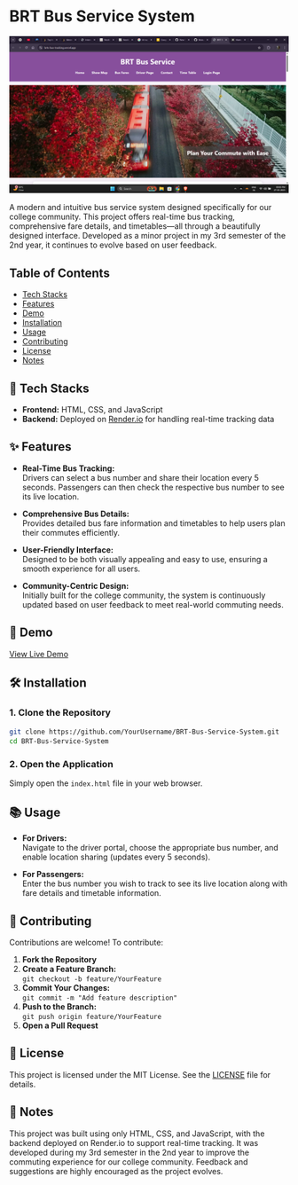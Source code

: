 
# BRT Bus Service System

![Preview Image](./preview.png)

A modern and intuitive bus service system designed specifically for our college community. This project offers real-time bus tracking, comprehensive fare details, and timetables—all through a beautifully designed interface. Developed as a minor project in my 3rd semester of the 2nd year, it continues to evolve based on user feedback.

## Table of Contents

- [Tech Stacks](#tech-stacks)
- [Features](#features)
- [Demo](#demo)
- [Installation](#installation)
- [Usage](#usage)
- [Contributing](#contributing)
- [License](#license)
- [Notes](#notes)

## 🔧 Tech Stacks

- **Frontend:** HTML, CSS, and JavaScript  
- **Backend:** Deployed on [Render.io](https://render.com) for handling real-time tracking data

## ✨ Features

- **Real-Time Bus Tracking:**  
  Drivers can select a bus number and share their location every 5 seconds. Passengers can then check the respective bus number to see its live location.

- **Comprehensive Bus Details:**  
  Provides detailed bus fare information and timetables to help users plan their commutes efficiently.

- **User-Friendly Interface:**  
  Designed to be both visually appealing and easy to use, ensuring a smooth experience for all users.

- **Community-Centric Design:**  
  Initially built for the college community, the system is continuously updated based on user feedback to meet real-world commuting needs.

## 🚀 Demo

[View Live Demo](https://brts-bus-tracking.vercel.app/) 

## 🛠️ Installation

### 1. Clone the Repository

```bash
git clone https://github.com/YourUsername/BRT-Bus-Service-System.git
cd BRT-Bus-Service-System
```

### 2. Open the Application

Simply open the `index.html` file in your web browser.

## 📚 Usage

- **For Drivers:**  
  Navigate to the driver portal, choose the appropriate bus number, and enable location sharing (updates every 5 seconds).

- **For Passengers:**  
  Enter the bus number you wish to track to see its live location along with fare details and timetable information.

## 🤝 Contributing

Contributions are welcome! To contribute:

1. **Fork the Repository**
2. **Create a Feature Branch:**  
   `git checkout -b feature/YourFeature`
3. **Commit Your Changes:**  
   `git commit -m "Add feature description"`
4. **Push to the Branch:**  
   `git push origin feature/YourFeature`
5. **Open a Pull Request**

## 📄 License

This project is licensed under the MIT License. See the [LICENSE](LICENSE) file for details.

## 📝 Notes

This project was built using only HTML, CSS, and JavaScript, with the backend deployed on Render.io to support real-time tracking. It was developed during my 3rd semester in the 2nd year to improve the commuting experience for our college community. Feedback and suggestions are highly encouraged as the project evolves.
```

